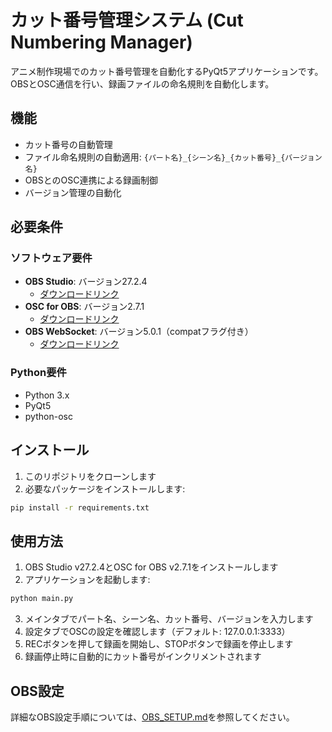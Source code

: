 # カット番号管理システム (Cut Numbering Manager)

アニメ制作現場でのカット番号管理を自動化するPyQt5アプリケーションです。OBSとOSC通信を行い、録画ファイルの命名規則を自動化します。

## 機能

- カット番号の自動管理
- ファイル命名規則の自動適用: `{パート名}_{シーン名}_{カット番号}_{バージョン名}`
- OBSとのOSC連携による録画制御
- バージョン管理の自動化

## 必要条件

### ソフトウェア要件
- **OBS Studio**: バージョン27.2.4
  - [ダウンロードリンク](https://github.com/obsproject/obs-studio/releases/tag/27.2.4)
- **OSC for OBS**: バージョン2.7.1
  - [ダウンロードリンク](https://github.com/jshea2/OSC-for-OBS/releases/tag/v2.7)
- **OBS WebSocket**: バージョン5.0.1（compatフラグ付き）
  - [ダウンロードリンク](https://github.com/obsproject/obs-websocket/releases/tag/5.0.1)

### Python要件
- Python 3.x
- PyQt5
- python-osc

## インストール

1. このリポジトリをクローンします
2. 必要なパッケージをインストールします:

```bash
pip install -r requirements.txt
```

## 使用方法

1. OBS Studio v27.2.4とOSC for OBS v2.7.1をインストールします
2. アプリケーションを起動します:

```bash
python main.py
```

3. メインタブでパート名、シーン名、カット番号、バージョンを入力します
4. 設定タブでOSCの設定を確認します（デフォルト: 127.0.0.1:3333）
5. RECボタンを押して録画を開始し、STOPボタンで録画を停止します
6. 録画停止時に自動的にカット番号がインクリメントされます

## OBS設定

詳細なOBS設定手順については、[OBS_SETUP.md](OBS_SETUP.md)を参照してください。